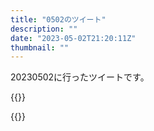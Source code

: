 ```yaml
---
title: "0502のツイート"
description: ""
date: "2023-05-02T21:20:11Z"
thumbnail: ""
---
```

20230502に行ったツイートです。
<!--more-->
{{<tweetlike text="数十巻分の漫画を一気に読むと世間から取り残されるな" screenname="jme/k.h (@JME_KH)" url="https://twitter.com/JME_KH/status/1653377059136356352?ref_src=twsrc%5Etfw" date="May 2 2023">}}

{{<tweetlike text="そこそこサイレンが鳴ってるからそこそこ大事だな" screenname="jme/k.h (@JME_KH)" url="https://twitter.com/JME_KH/status/1653401240892735491?ref_src=twsrc%5Etfw" date="May 2 2023">}}

